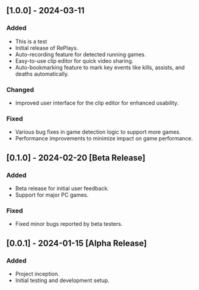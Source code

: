 ## [1.0.0] - 2024-03-11
### Added
- This is a test
- Initial release of RePlays.
- Auto-recording feature for detected running games.
- Easy-to-use clip editor for quick video sharing.
- Auto-bookmarking feature to mark key events like kills, assists, and deaths automatically.

### Changed
- Improved user interface for the clip editor for enhanced usability.

### Fixed
- Various bug fixes in game detection logic to support more games.
- Performance improvements to minimize impact on game performance.

## [0.1.0] - 2024-02-20 [Beta Release]
### Added
- Beta release for initial user feedback.
- Support for major PC games.

### Fixed
- Fixed minor bugs reported by beta testers.

## [0.0.1] - 2024-01-15 [Alpha Release]
### Added
- Project inception.
- Initial testing and development setup.
